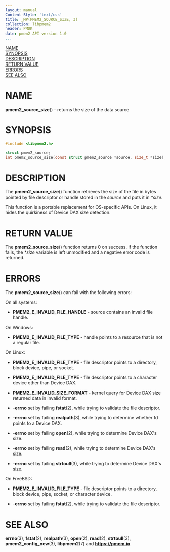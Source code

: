 ```yaml
---
layout: manual
Content-Style: 'text/css'
title: _MP(PMEM2_SOURCE_SIZE, 3)
collection: libpmem2
header: PMDK
date: pmem2 API version 1.0
...
```


[comment]: <> (SPDX-License-Identifier: BSD-3-Clause)
[comment]: <> (Copyright 2019-2021, Intel Corporation)

[comment]: <> (pmem2_source_size.3 -- man page for pmem2_source_size)

[NAME](#name)<br />
[SYNOPSIS](#synopsis)<br />
[DESCRIPTION](#description)<br />
[RETURN VALUE](#return-value)<br />
[ERRORS](#errors)<br />
[SEE ALSO](#see-also)<br />

# NAME #

**pmem2_source_size**() - returns the size of the data source

# SYNOPSIS #

```c
#include <libpmem2.h>

struct pmem2_source;
int pmem2_source_size(const struct pmem2_source *source, size_t *size);
```

# DESCRIPTION #

The **pmem2_source_size**() function retrieves the size of the file
in bytes pointed by file descriptor or handle stored in the *source* and puts
it in *\*size*.

This function is a portable replacement for OS-specific APIs.
On Linux, it hides the quirkiness of Device DAX size detection.

# RETURN VALUE #

The **pmem2_source_size**() function returns 0 on success.
If the function fails, the *\*size* variable is left unmodified
and a negative error code is returned.

# ERRORS #

The **pmem2_source_size**() can fail with the following errors:

On all systems:

* **PMEM2_E_INVALID_FILE_HANDLE** - source contains an invalid file handle.

On Windows:

* **PMEM2_E_INVALID_FILE_TYPE** - handle points to a resource that is not
a regular file.

On Linux:

* **PMEM2_E_INVALID_FILE_TYPE** - file descriptor points to a directory,
block device, pipe, or socket.

* **PMEM2_E_INVALID_FILE_TYPE** - file descriptor points to a character
device other than Device DAX.

* **PMEM2_E_INVALID_SIZE_FORMAT** - kernel query for Device DAX size
returned data in invalid format.

* -**errno** set by failing **fstat**(2), while trying to validate the file
descriptor.

* -**errno** set by failing **realpath**(3), while trying to determine whether
fd points to a Device DAX.

* -**errno** set by failing **open**(2), while trying to determine Device DAX's
size.

* -**errno** set by failing **read**(2), while trying to determine Device DAX's
size.

* -**errno** set by failing **strtoull**(3), while trying to determine
Device DAX's size.

On FreeBSD:

* **PMEM2_E_INVALID_FILE_TYPE** - file descriptor points to a directory,
block device, pipe, socket, or character device.

* -**errno** set by failing **fstat**(2), while trying to validate the file
descriptor.

# SEE ALSO #

**errno**(3),  **fstat**(2), **realpath**(3), **open**(2), **read**(2),
**strtoull**(3), **pmem2_config_new**(3), **libpmem2**(7)
and **<https://pmem.io>**
